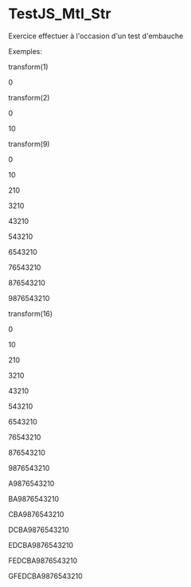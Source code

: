 # TestJS_Mtl_Str
Exercice effectuer à l'occasion d'un test d'embauche

Exemples:

transform(1)

0



transform(2)

0

10



transform(9)

0

10

210

3210

43210

543210

6543210

76543210

876543210

9876543210



transform(16)

0

10

210

3210

43210

543210

6543210

76543210

876543210

9876543210

A9876543210

BA9876543210

CBA9876543210

DCBA9876543210

EDCBA9876543210

FEDCBA9876543210

GFEDCBA9876543210


